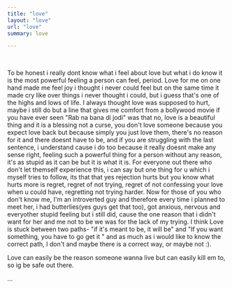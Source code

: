 ```yaml
---
title: "love"
layout: "love"
url: "love"
summary: love

---
```


&#8203;

To be honest i really dont know what i feel about love but what i do know it is the most powerful feeling a person can feel, period. Love for me on one hand made me feel joy i thought i never could feel but on the same time it made cry like over things i never thought i could, but i guess that's one of the highs and lows of life. I always thought love was supposed to hurt, maybe i still do but a line that gives me comfort from a bollywood movie if you have ever seen "Rab na bana di jodi" was that no, love is a beautiful thing and it is a blessing not a curse, you don't love someone because you expect love back but because simply you just love them, there's no reason for it and there doesnt have to be, and if you are struggling with the last sentence, i understand cause i do too because it really doesnt make any sense right, feeling such a powerful thing for a person without any reason, it's as stupid as it can be but it is what it is. For everyone out there who don't let themself experience this, i can say but one thing for u which i myself tries to follow, its that that yes rejection hurts but you know what hurts more is regret, regret of not trying, regret of not confessing your love when u could have, regretting not trying harder. Now for those of you who don't know me, I'm an introverted guy and therefore every time i planned to meet her, i had butterlies(yes guys get that too), got anxious, nervous and everyother stupid feeling but i still did, cause the one reason that i didn't want for her and me not to be we was for the lack of my trying. I think Love is stuck between two paths- "if it's meant to be, it will be" and "If you want something, you have to go get it " and as much as i would like to know the correct path, I don't and maybe there is a correct way, or maybe not :). 

Love can easily be the reason someone wanna live but can easily kill em to, so ig be safe out there. 

...




